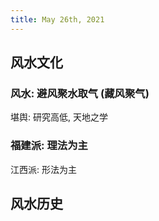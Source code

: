 ```yaml
---
title: May 26th, 2021
---
```


## 风水文化
### 风水: 避风聚水取气 (藏风聚气)
堪舆: 研究高低, 天地之学
### 福建派: 理法为主
江西派: 形法为主
## 风水历史
###
